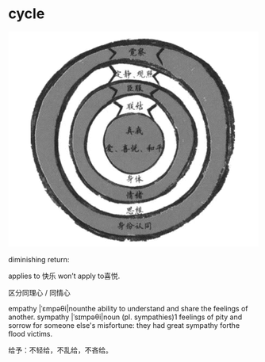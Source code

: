 # cycle
![](cycle.png)



diminishing return:

applies to 快乐
won’t apply to喜悦.

区分同理心 / 同情心

empathy |ˈɛmpəθi|nounthe ability to understand and share the feelings of another.
sympathy |ˈsɪmpəθi|noun (pl. sympathies)1 feelings of pity and sorrow for someone else's misfortune: they had great sympathy forthe flood victims.

给予：不轻给，不乱给，不吝给。

